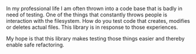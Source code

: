 <!--bl
(filemeta
    (title "Introduction"))
/bl-->

In my professional life I am often thrown into a code base that is badly in need of testing. One of the things that constantly throws people is interaction with the filesystem. How do you test code that creates, modifies or deletes actual files. This library is in response to those experiences.

My hope is that this library makes testing those things easier and thereby enable safe refactoring.